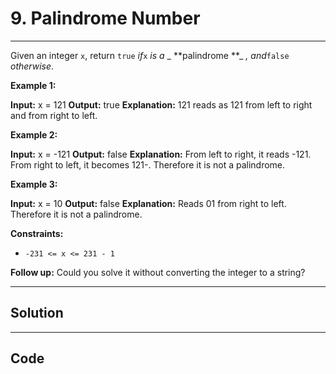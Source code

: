 # 9. Palindrome Number

---

Given an integer `x`, return `true` _if_`x` _is a_ _ **palindrome **_ _, and_`false` _otherwise_.

 

**Example 1:**


**Input:** x = 121
**Output:** true
**Explanation:** 121 reads as 121 from left to right and from right to left.


**Example 2:**


**Input:** x = -121
**Output:** false
**Explanation:** From left to right, it reads -121. From right to left, it becomes 121-. Therefore it is not a palindrome.


**Example 3:**


**Input:** x = 10
**Output:** false
**Explanation:** Reads 01 from right to left. Therefore it is not a palindrome.


 

**Constraints:**

  * `-231 <= x <= 231 - 1`



 

**Follow up:** Could you solve it without converting the integer to a string?

---

## Solution



---

## Code
```python


```